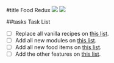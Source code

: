 #title Food Redux [![](http://cf.way2muchnoise.eu/versions/food-redux.svg)](https://www.curseforge.com/minecraft/mc-mods/food-redux)  [![](http://cf.way2muchnoise.eu/full_food-redux_downloads.svg)](https://www.curseforge.com/minecraft/mc-mods/food-redux)

##tasks Task List
- [ ] Replace all vanilla recipes on [this list](assets/recipes.md).
- [ ] Add all new modules on [this list](assets/modules.md).
- [ ] Add all new food items on [this list](assets/modules.md).
- [ ] Add the other features on [this list]().
